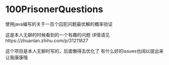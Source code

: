 # 100PrisonerQuestions
使用java编写的关于一百个囚犯问题最优解的概率验证

这是本人无聊的时候看到的一个有趣的问题
详情请见https://zhuanlan.zhihu.com/p/31211827

这个项目是本人无聊时写的，后面懒得去优化了
有什么好的issues也阔以提出来让我康康哦

